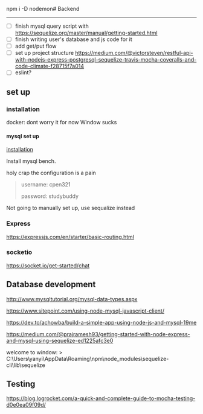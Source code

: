  npm i -D nodemon# Backend

----
- [ ] finish mysql query script with https://sequelize.org/master/manual/getting-started.html
- [ ] finish writing user's database and js code for it
- [ ] add get/put flow 
- [ ] set up project structure https://medium.com/@victorsteven/restful-api-with-nodejs-express-postgresql-sequelize-travis-mocha-coveralls-and-code-climate-f28715f7a014
- [ ] eslint?

## set up

### installation

docker: dont worry it for now
Window sucks


#### mysql set up

[installation](https://dev.mysql.com/downloads/installer/)

Install mysql bench. 

holy crap the configuration is a pain

> username: cpen321
> 
> password: studybuddy

Not going to manually set up, use sequalize instead


### Express

https://expressjs.com/en/starter/basic-routing.html


### socketio

https://socket.io/get-started/chat


## Database development 

http://www.mysqltutorial.org/mysql-data-types.aspx

https://www.sitepoint.com/using-node-mysql-javascript-client/

https://dev.to/achowba/build-a-simple-app-using-node-js-and-mysql-19me

https://medium.com/@prajramesh93/getting-started-with-node-express-and-mysql-using-sequelize-ed1225afc3e0

welcome to window: > C:\Users\yanyi\AppData\Roaming\npm\node_modules\sequelize-cli\lib\sequelize

## Testing

https://blog.logrocket.com/a-quick-and-complete-guide-to-mocha-testing-d0e0ea09f09d/
